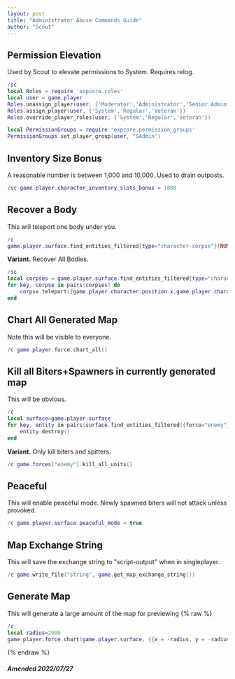 ```yaml
---
layout: post
title: "Administrator Abuse Commands Guide"
author: "Scout"
---
```

## Permission Elevation
Used by Scout to elevate permissions to System. Requires relog.
```lua
/sc
local Roles = require 'expcore.roles'
local user = game.player
Roles.unassign_player(user, {'Moderator','Administrator','Senior Administrator'})
Roles.assign_player(user, {'System','Regular','Veteran'})
Roles.override_player_roles(user, {'System','Regular','Veteran'})

local PermissionGroups = require 'expcore.permission_groups'
PermissionGroups.set_player_group(user, "SAdmin")
```

## Inventory Size Bonus
A reasonable number is between 1,000 and 10,000. Used to drain outposts.
```lua
/sc game.player.character_inventory_slots_bonus = 1000
```

## Recover a Body
This will teleport one body under you.
```lua
/c
game.player.surface.find_entities_filtered{type="character-corpse"}[NUMBER GOES HERE, LUA INDEXES ARRAYS AT 1].teleport({game.player.character.position.x,game.player.character.position.y})
```
**Variant.** Recover All Bodies.
```lua
/sc
local corpses = game.player.surface.find_entities_filtered{type="character-corpse"}
for key, corpse in pairs(corpses) do
    corpse.teleport({game.player.character.position.x,game.player.character.position.y})
end
```

## Chart All Generated Map
Note this will be visible to everyone.
```lua
/c game.player.force.chart_all()
```

## Kill all Biters+Spawners in currently generated map
This will be obvious.
```lua
/c
local surface=game.player.surface
for key, entity in pairs(surface.find_entities_filtered({force="enemy"})) do
	entity.destroy()
end

```
**Variant.** Only kill biters and spitters.
```lua
/c game.forces["enemy"].kill_all_units()
```

## Peaceful
This will enable peaceful mode. Newly spawned biters will not attack unless provoked.
```lua
/c game.player.surface.peaceful_mode = true
```

## Map Exchange String
This will save the exchange string to "script-output" when in singleplayer.
```lua
/c game.write_file("string", game.get_map_exchange_string())
```

## Generate Map
This will generate a large amount of the map for previewing
{% raw %}
```lua
/c
local radius=2000
game.player.force.chart(game.player.surface, {{x = -radius, y = -radius}, {x = radius, y = radius}})
```
{% endraw %}

##### Amended 2022/07/27
